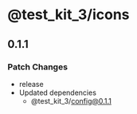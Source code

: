 # @test_kit_3/icons

## 0.1.1

### Patch Changes

-   release
-   Updated dependencies
    -   @test_kit_3/config@0.1.1
